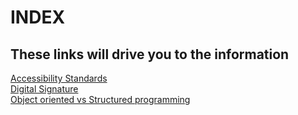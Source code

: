 <html>
  <head>
        <meta charset="utf 8">
        <title>Index</title>
 
  </head>
  <body>
    <h1>INDEX</h1>
    <h2>These links will drive you to the information</h2>
    <a href="https://5813954.github.io/MY-WEBPAGE/Accesibility-standarts.html"> Accessibility Standards</a> <br>
    <a href="https://5813954.github.io/MY-WEBPAGE/Digital-signature.html"> Digital Signature</a><br>
    <a href="https://5813954.github.io/MY-WEBPAGE/Oriented-programming-vs-Structured-programming.html"> Object oriented vs Structured programming</a><br>
  </body>
  
</html>
